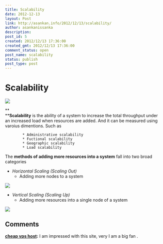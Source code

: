 ```yaml
---
title: Scalability
date: 2012-12-13
layout: Post
link: http://asankan.info/2012/12/13/scalability/
author: asankanissanka
description: 
post_id: 5
created: 2012/12/13 17:36:00
created_gmt: 2012/12/13 17:36:00
comment_status: open
post_name: scalability
status: publish
post_type: post
---
```


# Scalability

![](http://gpssystems.net/wp-content/uploads/2011/02/business-software-scalability.jpg)

**  
****Scalability** is the ability of a system to increase the total throughput under an increased load when resources are added. And it can be measured using varoius dimentions. Such as  
  


            * Administrative scalability
            * Fuctional scalability
            * Geographic scalability
            * Load scalability

  


  


The **methods of adding more resources into a system** fall into two broad categories

  * _Horizontal Scaling (Scaling Out)_
    * Adding more nodes to a system

![](http://applicationarchitecture.files.wordpress.com/2010/06/f0028-horizontal-scalability-typical-scenario.png?w=652)

  


  * _Vertical Scaling (Scaling Up)_
    * Adding more resources into a single node of a system

![](http://applicationarchitecture.files.wordpress.com/2010/06/f0029-horizontal-scalability-alternative-scenario.png?w=652)

## Comments

**[cheap vps host](#35 "2013-06-12 22:20:18"):** I am impressed with this site, very I am a big fan .

